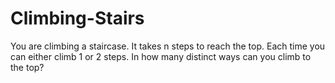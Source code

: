 # Climbing-Stairs
You are climbing a staircase. It takes n steps to reach the top.  Each time you can either climb 1 or 2 steps. In how many distinct ways can you climb to the top?   
